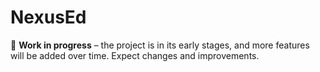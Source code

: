 # NexusEd
🚧 **Work in progress** – the project is in its early stages, and more features will be added over time. Expect changes and improvements.


